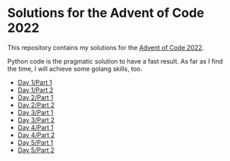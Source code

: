 # Solutions for the Advent of Code 2022

This repository contains my solutions for the [Advent of Code 2022](https://adventofcode.com/2022).

Python code is the pragmatic solution to have a fast result. As far as I find
the time, I will achieve some golang skills, too.

- [Day 1/Part 1](01/snacks_part1.py)
- [Day 1/Part 2](01/snacks_part2.py)
- [Day 2/Part 1](02/srp_part1.py)
- [Day 2/Part 2](02/srp_part2.py)
- [Day 3/Part 1](03/rucksacks_part1.py)
- [Day 3/Part 2](03/rucksacks_part2.py)
- [Day 4/Part 1](04/cleanup_part1.py)
- [Day 4/Part 2](04/cleanup_part2.py)
- [Day 5/Part 1](05/crates_part1.py)
- [Day 5/Part 2](05/crates_part2.py)
